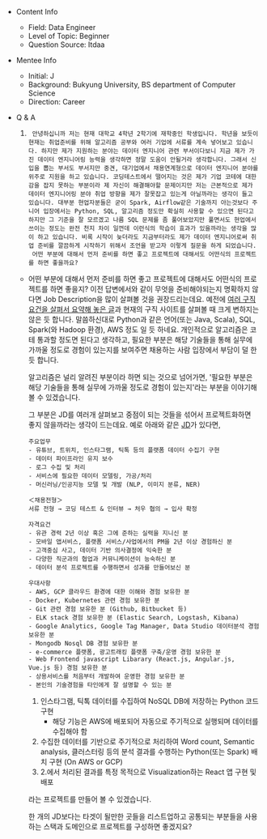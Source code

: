 - Content Info
    - Field: Data Engineer
    - Level of Topic: Beginner
    - Question Source: Itdaa

- Mentee Info 
    - Initial: J
    - Background: Bukyung University, BS department of Computer Science
    - Direction: Career

- Q & A
    1. ```
        안녕하십니까 저는 현재 대학교 4학년 2학기에 재학중인 학생입니다. 학년을 보듯이 현재는 취업준비를 위해 알고리즘 공부와 여러 기업에 서류를 계속 넣어보고 있습니다. 하지만 제가 지원하는 분야는 데이터 엔지니어 관련 부서이다보니 지금 제가 가진 데이터 엔지니어링 능력을 생각하면 정말 도움이 안될거라 생각합니다. 그래서 신입을 뽑는 부서도 부서지만 중견, 대기업에서 채용연계형으로 데이터 엔지니어 분야를 위주로 지원을 하고 있습니다. 코딩테스트에서 떨어지는 것은 제가 기업 코테에 대한 감을 잡지 못하는 부분이라 제 자신이 해결해야할 문제이지만 저는 근본적으로 제가 데이터 엔지니어링 분야 취업 방향을 제가 잘못잡고 있는게 아닐까라는 생각이 들고 있습니다. 대부분 현업자분들은 굳이 Spark, Airflow같은 기술까지 아는것보다 주니어 입장에서는 Python, SQL, 알고리즘 정도만 확실히 사용할 수 있으면 된다고 하지만 그 기준을 잘 모르겠고 나름 SQL 문제를 좀 풀어보았지만 풀면서도 현업에서 쓰이는 정도는 완전 천지 차이 일껀데 이런식의 학습이 효과가 있을까라는 생각을 많이 하고 있습니다. 비록 시작이 늦더라도 지금부터라도 제가 데이터 엔지니어로써 취업 준비를 깔끔하게 시작하기 위해서 조언을 받고자 이렇게 질문을 하게 되었습니다.
        어떤 부분에 대해서 먼저 준비를 하면 좋고 프로젝트에 대해서도 어떤식의 프로젝트를 하면 좋을까요?
        ```
    - 어떤 부분에 대해서 먼저 준비를 하면 좋고 프로젝트에 대해서도 어떤식의 프로젝트를 하면 좋을지?
        이전 답변에서와 같이 무엇을 준비해야되는지 명확하지 않다면 Job Description을 많이 살펴볼 것을 권장드리는데요. 예전에 [여러 구직요건을 살펴서 요약해 놓은 글](https://kadensungbincho.tistory.com/25)과 현재의 구직 사이트를 살펴볼 때 크게 변하지는 않은 듯 합니다. 말씀하신대로 Python과 같은 언어(또는 Java, Scala), SQL, Spark(와 Hadoop 환경), AWS 정도 일 듯 하네요. 개인적으로 알고리즘은 코테 통과할 정도면 된다고 생각하고, 필요한 부분은 해당 기술들을 통해 실무에 가까울 정도로 경험이 있는지를 보여주면 채용하는 사람 입장에서 부담이 덜 한듯 합니다.

        알고리즘은 널리 알려진 부분이라 하면 되는 것으로 넘어가면, '필요한 부분은 해당 기술들을 통해 실무에 가까울 정도로 경험이 있는지'라는 부분을 이야기해볼 수 있겠습니다.

        그 부분은 JD를 여러개 살펴보고 중점이 되는 것들을 섞어서 프로젝트화하면 좋지 않을까라는 생각이 드는데요. 예로 아래와 같은 [JD](https://www.wanted.co.kr/wd/130665)가 있다면,

        ```
        주요업무
        - 유튜브, 트위치, 인스타그램, 틱톡 등의 플랫폼 데이터 수집기 구현
        - 데이터 파이프라인 유지 보수
        - 로그 수집 및 처리
        - 서비스에 필요한 데이터 모델링, 가공/처리
        - 머신러닝/인공지능 모델 및 개발 (NLP, 이미지 분류, NER)

        ＜채용전형＞
        서류 전형 → 코딩 테스트 & 인터뷰 → 처우 협의 → 입사 확정

        자격요건
        - 유관 경력 2년 이상 혹은 그에 준하는 실력을 지니신 분
        - 모바일 앱서비스, 플랫폼 서비스/사업에서의 PM을 2년 이상 경험하신 분
        - 고객중심 사고, 데이터 기반 의사결정에 익숙한 분
        - 다양한 직군과의 협업과 커뮤니케이션이 능숙하신 분
        - 데이터 분석 프로젝트를 수행하면서 성과를 만들어보신 분

        우대사항
        - AWS, GCP 클라우드 환경에 대한 이해와 경험 보유한 분
        - Docker, Kubernetes 관련 경험 보유한 분
        - Git 관련 경험 보유한 분 (Github, Bitbucket 등)
        - ELK stack 경험 보유한 분 (Elastic Search, Logstash, Kibana)
        - Google Analytics, Google Tag Manager, Data Studio 데이터분석 경험 보유한 분
        - Mongodb Nosql DB 경험 보유한 분
        - e-commerce 플랫폼, 광고트래킹 플랫폼 구축/운영 경험 보유한 분
        - Web Frontend javascript Libarary (React.js, Angular.js, Vue.js 등) 경험 보유한 분
        - 상용서비스를 처음부터 개발하여 운영한 경험 보유한 분
        - 본인의 기술경험을 타인에게 잘 설명할 수 있는 분
        ```

        1. 인스타그램, 틱톡 데이터를 수집하여 NoSQL DB에 저장하는 Python 코드 구현 
            - 해당 기능은 AWS에 배포되어 자동으로 주기적으로 실행되며 데이터를 수집해야 함
        2. 수집한 데이터를 기반으로 주기적으로 처리하여 Word count, Semantic analysis, 클러스터링 등의 분석 결과를 수행하는 Python(또는 Spark) 배치 구현 (On AWS or GCP)
        3. 2.에서 처리된 결과를 특정 목적으로 Visualization하는 React 앱 구현 및 배포

        라는 프로젝트를 만들어 볼 수 있겠습니다.

        한 개의 JD보다는 타겟이 될만한 곳들을 리스트업하고 공통되는 부분들을 사용하는 스택과 도메인으로 프로젝트를 구성하면 좋겠지요?


            